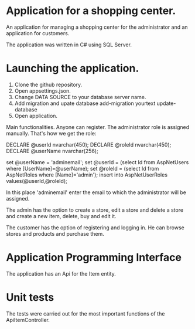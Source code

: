 # Application for a shopping center.

An application for managing a shopping center for the administrator and an application for customers.

The application was written in C# using SQL Server.

# Launching the application.

1. Clone the github repository.
2. Open appsettings.json.
3. Change DATA SOURCE to your database server name.
4. Add migration and upate database
   add-migration yourtext
   update-database
5. Open application.

Main functionalities.
Anyone can register.
The administrator role is assigned manually.
That's how we get the role: 

DECLARE @userId nvarchar(450);
DECLARE @roleId nvarchar(450);
DECLARE @userName nvarchar(256);

set @userName = 'adminemail';
set @userId = (select Id from AspNetUsers where [UserName]=@userName);
set @roleId = (select Id from AspNetRoles where [Name]='admin');
insert into AspNetUserRoles values(@userId,@roleId);

In this place 'adminemail' enter the email to which the administrator will be assigned.

The admin has the option to create a store, edit a store and delete a store and create a new item, delete, buy and edit it.

The customer has the option of registering and logging in. He can browse stores and products and purchase them.

# Application Programming Interface

The application has an Api for the Item entity.

# Unit tests

The tests were carried out for the most important functions of the ApiItemController.

